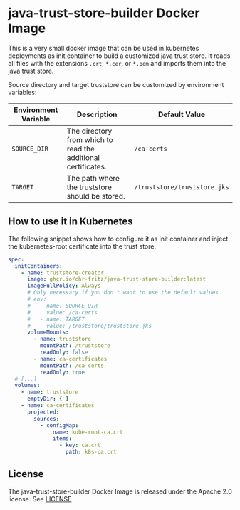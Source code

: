 # java-trust-store-builder Docker Image

This is a very small docker image that can be used in kubernetes deployments as init container to build a customized
java trust store.
It reads all files with the extensions `.crt`, `*.cer`, or `*.pem` and imports them into the java trust store.

Source directory and target truststore can be customized by environment variables:

| Environment Variable | Description                                                   | Default Value                |
|----------------------|---------------------------------------------------------------|------------------------------|
| `SOURCE_DIR`         | The directory from which to read the additional certificates. | `/ca-certs`                  |
| `TARGET`             | The path where the truststore should be stored.               | `/truststore/truststore.jks` |

## How to use it in Kubernetes

The following snippet shows how to configure it as init container and inject the kubernetes-root certificate into the
trust store.

```yaml
spec:
  initContainers:
    - name: truststore-creator
      image: ghcr.io/chr-fritz/java-trust-store-builder:latest
      imagePullPolicy: Always
      # Only necessary if you don't want to use the default values 
      # env:
      #   - name: SOURCE_DIR
      #     value: /ca-certs
      #   - name: TARGET
      #     value: /truststore/truststore.jks
      volumeMounts:
        - name: truststore
          mountPath: /truststore
          readOnly: false
        - name: ca-certificates
          mountPath: /ca-certs
          readOnly: true
  # [...]
  volumes:
    - name: truststore
      emptyDir: { }
    - name: ca-certificates
      projected:
        sources:
          - configMap:
              name: kube-root-ca.crt
              items:
                - key: ca.crt
                  path: k8s-ca.crt
```

## License

The java-trust-store-builder Docker Image is released under the Apache 2.0 license. See [LICENSE](LICENSE)